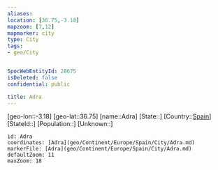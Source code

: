 ```yaml
---
aliases: 
location: [36.75,-3.18]
mapzoom: [7,12] 
mapmarker: city 
type: City
tags:
- geo/City


SpocWebEntityId: 28675
isDeleted: false
confidential: public

title: Adra
---
```

[geo-lon::-3.18]
[geo-lat::36.75]
[name::Adra]
[State::]
[Country::[Spain](geo/Continent/Europe/Spain.md)]
[StateId::]
[Population::]
[Unknown::]


```leaflet
id: Adra
coordinates: [Adra](geo/Continent/Europe/Spain/City/Adra.md)
markerFile: [Adra](geo/Continent/Europe/Spain/City/Adra.md)
defaultZoom: 11 
maxZoom: 18
```


